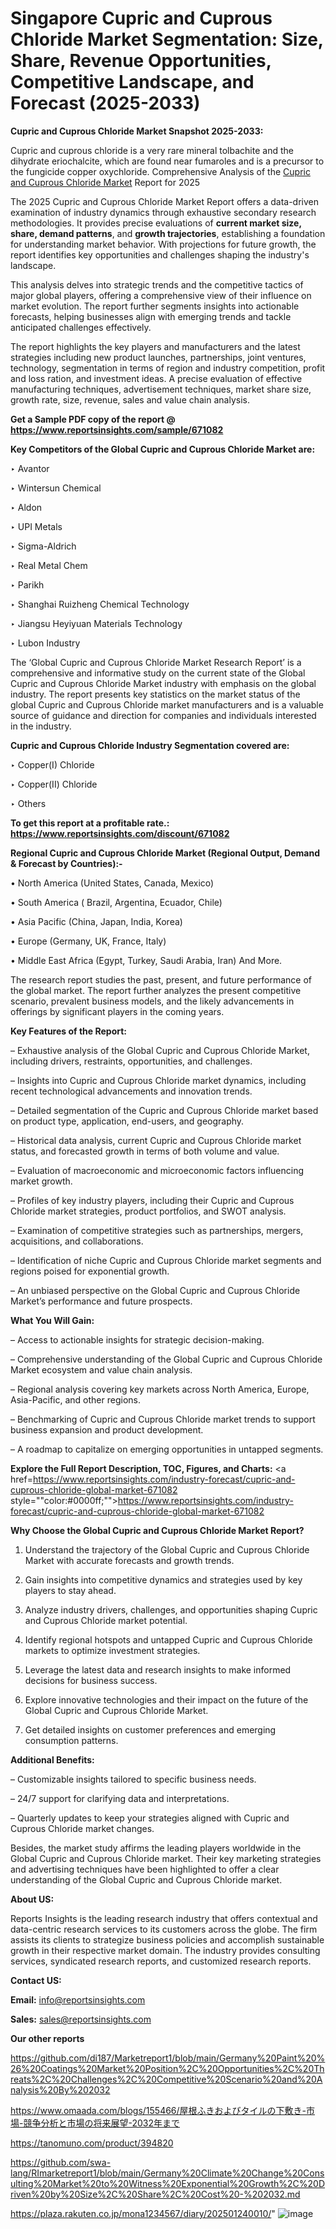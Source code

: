 # Singapore Cupric and Cuprous Chloride Market Segmentation: Size, Share, Revenue Opportunities, Competitive Landscape, and Forecast (2025-2033)

<strong>Cupric and Cuprous Chloride Market Snapshot 2025-2033:</strong>

Cupric and cuprous chloride is a very rare mineral tolbachite and the dihydrate eriochalcite, which are found near fumaroles and is a precursor to the fungicide copper oxychloride. Comprehensive Analysis of the <a href=https://www.reportsinsights.com/sample/671082>Cupric and Cuprous Chloride Market</a> Report for 2025

The 2025 Cupric and Cuprous Chloride Market Report offers a data-driven examination of industry dynamics through exhaustive secondary research methodologies. It provides precise evaluations of <strong>current market size, share, demand patterns</strong>, and <strong>growth trajectories</strong>, establishing a foundation for understanding market behavior. With projections for future growth, the report identifies key opportunities and challenges shaping the industry's landscape.

This analysis delves into strategic trends and the competitive tactics of major global players, offering a comprehensive view of their influence on market evolution. The report further segments insights into actionable forecasts, helping businesses align with emerging trends and tackle anticipated challenges effectively.

The report highlights the key players and manufacturers and the latest strategies including new product launches, partnerships, joint ventures, technology, segmentation in terms of region and industry competition, profit and loss ration, and investment ideas. A precise evaluation of effective manufacturing techniques, advertisement techniques, market share size, growth rate, size, revenue, sales and value chain analysis.

<strong>Get a Sample PDF copy of the report @ <a href=https://www.reportsinsights.com/sample/671082 style=color:#0000ff;>https://www.reportsinsights.com/sample/671082</a></strong>

<strong>Key Competitors of the Global Cupric and Cuprous Chloride Market are:</strong>

‣ Avantor

‣ Wintersun Chemical

‣ Aldon

‣ UPI Metals

‣ Sigma-Aldrich

‣ Real Metal Chem

‣ Parikh

‣ Shanghai Ruizheng Chemical Technology

‣ Jiangsu Heyiyuan Materials Technology

‣ Lubon Industry

The ‘Global Cupric and Cuprous Chloride Market Research Report’ is a comprehensive and informative study on the current state of the Global Cupric and Cuprous Chloride Market industry with emphasis on the global industry. The report presents key statistics on the market status of the global Cupric and Cuprous Chloride market manufacturers and is a valuable source of guidance and direction for companies and individuals interested in the industry.

<strong>Cupric and Cuprous Chloride Industry Segmentation covered are:</strong>

‣ Copper(I) Chloride

‣ Copper(II) Chloride

‣ Others

<strong>To get this report at a profitable rate.: <a href=https://www.reportsinsights.com/discount/671082 style=color:#0000ff;>https://www.reportsinsights.com/discount/671082</a></strong>

<strong>Regional Cupric and Cuprous Chloride Market (Regional Output, Demand &amp; Forecast by Countries):-</strong>

• North America (United States, Canada, Mexico)

• South America ( Brazil, Argentina, Ecuador, Chile)

• Asia Pacific (China, Japan, India, Korea)

• Europe (Germany, UK, France, Italy)

• Middle East Africa (Egypt, Turkey, Saudi Arabia, Iran) And More.

The research report studies the past, present, and future performance of the global market. The report further analyzes the present competitive scenario, prevalent business models, and the likely advancements in offerings by significant players in the coming years.

<strong>Key Features of the Report:</strong>

– Exhaustive analysis of the Global Cupric and Cuprous Chloride Market, including drivers, restraints, opportunities, and challenges.

– Insights into Cupric and Cuprous Chloride market dynamics, including recent technological advancements and innovation trends.

– Detailed segmentation of the Cupric and Cuprous Chloride market based on product type, application, end-users, and geography.

– Historical data analysis, current Cupric and Cuprous Chloride market status, and forecasted growth in terms of both volume and value.

– Evaluation of macroeconomic and microeconomic factors influencing market growth.

– Profiles of key industry players, including their Cupric and Cuprous Chloride market strategies, product portfolios, and SWOT analysis.

– Examination of competitive strategies such as partnerships, mergers, acquisitions, and collaborations.

– Identification of niche Cupric and Cuprous Chloride market segments and regions poised for exponential growth.

– An unbiased perspective on the Global Cupric and Cuprous Chloride Market’s performance and future prospects.

<strong>What You Will Gain:</strong>

– Access to actionable insights for strategic decision-making.

– Comprehensive understanding of the Global Cupric and Cuprous Chloride Market ecosystem and value chain analysis.

– Regional analysis covering key markets across North America, Europe, Asia-Pacific, and other regions.

– Benchmarking of Cupric and Cuprous Chloride market trends to support business expansion and product development.

– A roadmap to capitalize on emerging opportunities in untapped segments.

<strong>Explore the Full Report Description, TOC, Figures, and Charts:</strong>
<a href=https://www.reportsinsights.com/industry-forecast/cupric-and-cuprous-chloride-global-market-671082 style=""color:#0000ff;"">https://www.reportsinsights.com/industry-forecast/cupric-and-cuprous-chloride-global-market-671082</a>

<strong>Why Choose the Global Cupric and Cuprous Chloride Market Report?</strong>

1. Understand the trajectory of the Global Cupric and Cuprous Chloride Market with accurate forecasts and growth trends.

2. Gain insights into competitive dynamics and strategies used by key players to stay ahead.

3. Analyze industry drivers, challenges, and opportunities shaping Cupric and Cuprous Chloride market potential.

4. Identify regional hotspots and untapped Cupric and Cuprous Chloride markets to optimize investment strategies.

5. Leverage the latest data and research insights to make informed decisions for business success.

6. Explore innovative technologies and their impact on the future of the Global Cupric and Cuprous Chloride Market.

7. Get detailed insights on customer preferences and emerging consumption patterns.

<strong>Additional Benefits:</strong>

– Customizable insights tailored to specific business needs.

– 24/7 support for clarifying data and interpretations.

– Quarterly updates to keep your strategies aligned with Cupric and Cuprous Chloride market changes.

Besides, the market study affirms the leading players worldwide in the Global Cupric and Cuprous Chloride market. Their key marketing strategies and advertising techniques have been highlighted to offer a clear understanding of the Global Cupric and Cuprous Chloride market.

<strong><strong>About US</strong>:</strong>

Reports Insights is the leading research industry that offers contextual and data-centric research services to its customers across the globe. The firm assists its clients to strategize business policies and accomplish sustainable growth in their respective market domain. The industry provides consulting services, syndicated research reports, and customized research reports.

<strong>Contact US:</strong>

<p class=><b>Email:</b> <a href=mailto:info@reportsinsights.com>info@reportsinsights.com</a></p>
<p class=><b>Sales:</b> <a href=mailto:sales@reportsinsights.com>sales@reportsinsights.com</a></p>

<strong>Our other reports</strong>

<a href=https://github.com/di187/Marketreport1/blob/main/Germany%20Paint%20%26%20Coatings%20Market%20Position%2C%20Opportunities%2C%20Threats%2C%20Challenges%2C%20Competitive%20Scenario%20and%20Analysis%20By%202032>https://github.com/di187/Marketreport1/blob/main/Germany%20Paint%20%26%20Coatings%20Market%20Position%2C%20Opportunities%2C%20Threats%2C%20Challenges%2C%20Competitive%20Scenario%20and%20Analysis%20By%202032</a>

<a href=https://www.omaada.com/blogs/155466/屋根ふきおよびタイルの下敷き-市場-競争分析と市場の将来展望-2032年まで>https://www.omaada.com/blogs/155466/屋根ふきおよびタイルの下敷き-市場-競争分析と市場の将来展望-2032年まで</a>

<a href=https://tanomuno.com/product/394820>https://tanomuno.com/product/394820</a>

<a href=https://github.com/swa-lang/RImarketreport1/blob/main/Germany%20Climate%20Change%20Consulting%20Market%20to%20Witness%20Exponential%20Growth%2C%20Driven%20by%20Size%2C%20Share%2C%20Cost%20-%202032.md>https://github.com/swa-lang/RImarketreport1/blob/main/Germany%20Climate%20Change%20Consulting%20Market%20to%20Witness%20Exponential%20Growth%2C%20Driven%20by%20Size%2C%20Share%2C%20Cost%20-%202032.md</a>

<a href=https://plaza.rakuten.co.jp/mona1234567/diary/202501240010/>https://plaza.rakuten.co.jp/mona1234567/diary/202501240010/</a>"
![image](https://github.com/user-attachments/assets/c21b1a95-3ce7-450d-a25d-e2b8a529fcdd)
